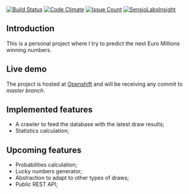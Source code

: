[![Build Status](https://travis-ci.org/kingarthurpt/EuroMillions.svg?branch=master)](https://travis-ci.org/kingarthurpt/EuroMillions) [![Code Climate](https://codeclimate.com/github/kingarthurpt/EuroMillions/badges/gpa.svg)](https://codeclimate.com/github/kingarthurpt/EuroMillions) [![Issue Count](https://codeclimate.com/github/kingarthurpt/EuroMillions/badges/issue_count.svg)](https://codeclimate.com/github/kingarthurpt/EuroMillions) [![SensioLabsInsight](https://insight.sensiolabs.com/projects/b37d38ad-7527-4153-a8d2-c6993bfa9677/mini.png)](https://insight.sensiolabs.com/projects/b37d38ad-7527-4153-a8d2-c6993bfa9677)

## Introduction
This is a personal project where I try to predict the next Euro Millions winning numbers.

## Live demo
The project is hosted at [Openshift](http://milhoes-kingarthurpt.rhcloud.com/) and will be receiving any commit to *master branch*.

## Implemented features
- A crawler to feed the database with the latest draw results;
- Statistics calculation;

## Upcoming features
- Probabilities calculation;
- Lucky numbers generator;
- Abstraction to adapt to other types of draws;
- Public REST API;
